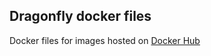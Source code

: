 Dragonfly docker files
----------------------

Docker files for images hosted on [Docker Hub](https://hub.docker.com/)

